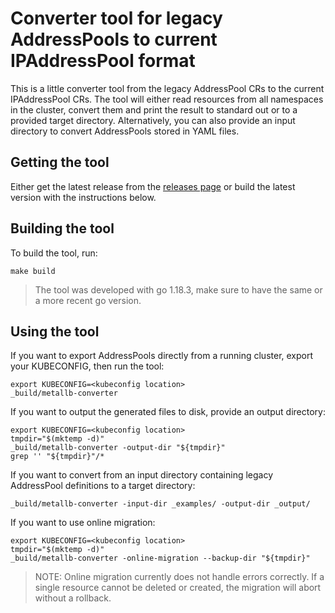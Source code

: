 # Converter tool for legacy AddressPools to current IPAddressPool format

This is a little converter tool from the legacy AddressPool CRs to the current IPAddressPool CRs. The tool will either
read resources from all namespaces in the cluster, convert them and print the result to standard out or to a provided
target directory. Alternatively, you can also provide an input directory to convert AddressPools stored in YAML files.

## Getting the tool

Either get the latest release from the [releases page](https://github.com/andreaskaris/metallb-converter/releases) or build the latest version with the instructions below.

## Building the tool

To build the tool, run:
~~~
make build
~~~
> The tool was developed with go 1.18.3, make sure to have the same or a more recent go version.

## Using the tool

If you want to export AddressPools directly from a running cluster, export your KUBECONFIG, then run the tool:
~~~
export KUBECONFIG=<kubeconfig location>
_build/metallb-converter
~~~

If you want to output the generated files to disk, provide an output directory:
~~~
export KUBECONFIG=<kubeconfig location>
tmpdir="$(mktemp -d)"
_build/metallb-converter -output-dir "${tmpdir}"
grep '' "${tmpdir}"/*
~~~

If you want to convert from an input directory containing legacy AddressPool definitions to a target directory:
~~~
_build/metallb-converter -input-dir _examples/ -output-dir _output/
~~~

If you want to use online migration:
~~~
export KUBECONFIG=<kubeconfig location>
tmpdir="$(mktemp -d)"
_build/metallb-converter -online-migration --backup-dir "${tmpdir}"
~~~
> NOTE: Online migration currently does not handle errors correctly. If a single resource cannot be deleted or created,
the migration will abort without a rollback.
